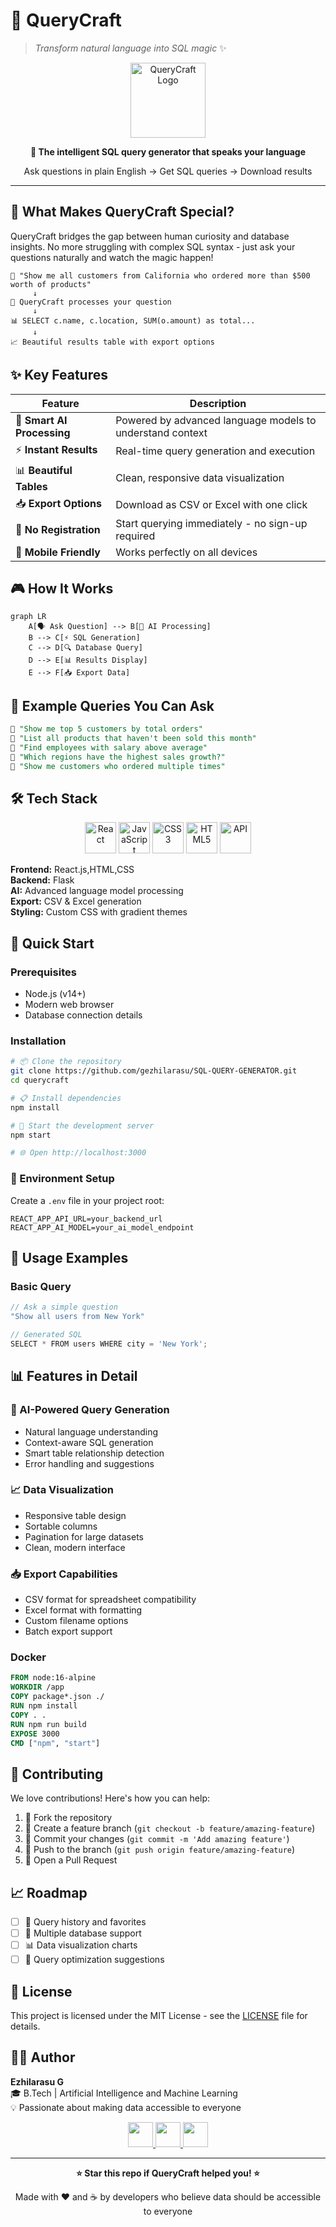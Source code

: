 # 🔮 QueryCraft
> *Transform natural language into SQL magic* ✨

<p align="center">
  <img src="https://img.icons8.com/color/128/database.png" width="120" alt="QueryCraft Logo"/>
</p>

<p align="center">
  <strong>🚀 The intelligent SQL query generator that speaks your language</strong>
</p>

<p align="center">
  Ask questions in plain English → Get SQL queries → Download results
</p>

---

## 🌟 What Makes QueryCraft Special?

QueryCraft bridges the gap between human curiosity and database insights. No more struggling with complex SQL syntax - just ask your questions naturally and watch the magic happen!

```
💬 "Show me all customers from California who ordered more than $500 worth of products"
     ↓
🔮 QueryCraft processes your question
     ↓
📊 SELECT c.name, c.location, SUM(o.amount) as total...
     ↓
📈 Beautiful results table with export options
```

## ✨ Key Features

| Feature | Description |
|---------|-------------|
| 🧠 **Smart AI Processing** | Powered by advanced language models to understand context |
| ⚡ **Instant Results** | Real-time query generation and execution |
| 📊 **Beautiful Tables** | Clean, responsive data visualization |
| 📥 **Export Options** | Download as CSV or Excel with one click |
| 🔐 **No Registration** | Start querying immediately - no sign-up required |
| 📱 **Mobile Friendly** | Works perfectly on all devices |

## 🎮 How It Works

```mermaid
graph LR
    A[🗣️ Ask Question] --> B[🧠 AI Processing]
    B --> C[⚡ SQL Generation]
    C --> D[🔍 Database Query]
    D --> E[📊 Results Display]
    E --> F[📥 Export Data]
```

## 💭 Example Queries You Can Ask

```sql
💬 "Show me top 5 customers by total orders"
💬 "List all products that haven't been sold this month"
💬 "Find employees with salary above average"
💬 "Which regions have the highest sales growth?"
💬 "Show me customers who ordered multiple times"
```

## 🛠️ Tech Stack

<p align="center">
  <img src="https://img.icons8.com/color/48/react-native.png" alt="React" width="50"/>
  <img src="https://img.icons8.com/color/48/javascript.png" alt="JavaScript" width="50"/>
  <img src="https://img.icons8.com/color/48/css3.png" alt="CSS3" width="50"/>
  <img src="https://img.icons8.com/color/48/html-5.png" alt="HTML5" width="50"/>
  <img src="https://img.icons8.com/color/48/api.png" alt="API" width="50"/>
</p>

**Frontend:** React.js,HTML,CSS  
**Backend:** Flask     
**AI:** Advanced language model processing  
**Export:** CSV & Excel generation  
**Styling:** Custom CSS with gradient themes  

## 🚀 Quick Start

### Prerequisites
- Node.js (v14+)
- Modern web browser
- Database connection details

### Installation

```bash
# 📦 Clone the repository
git clone https://github.com/gezhilarasu/SQL-QUERY-GENERATOR.git
cd querycraft

# 📋 Install dependencies
npm install

# 🎯 Start the development server
npm start

# 🌐 Open http://localhost:3000
```

### 🔧 Environment Setup

Create a `.env` file in your project root:

```env
REACT_APP_API_URL=your_backend_url
REACT_APP_AI_MODEL=your_ai_model_endpoint
```


## 🎯 Usage Examples

### Basic Query
```javascript
// Ask a simple question
"Show all users from New York"

// Generated SQL
SELECT * FROM users WHERE city = 'New York';
```

## 📊 Features in Detail

### 🔮 AI-Powered Query Generation
- Natural language understanding
- Context-aware SQL generation
- Smart table relationship detection
- Error handling and suggestions

### 📈 Data Visualization
- Responsive table design
- Sortable columns
- Pagination for large datasets
- Clean, modern interface

### 📥 Export Capabilities
- CSV format for spreadsheet compatibility
- Excel format with formatting
- Custom filename options
- Batch export support


### Docker
```dockerfile
FROM node:16-alpine
WORKDIR /app
COPY package*.json ./
RUN npm install
COPY . .
RUN npm run build
EXPOSE 3000
CMD ["npm", "start"]
```

## 🤝 Contributing

We love contributions! Here's how you can help:

1. 🍴 Fork the repository
2. 🌿 Create a feature branch (`git checkout -b feature/amazing-feature`)
3. 💎 Commit your changes (`git commit -m 'Add amazing feature'`)
4. 🚀 Push to the branch (`git push origin feature/amazing-feature`)
5. 🎯 Open a Pull Request

## 📈 Roadmap

- [ ] 🔄 Query history and favorites
- [ ] 🔗 Multiple database support
- [ ] 📊 Data visualization charts
- [ ] 🤖 Query optimization suggestions

## 📄 License

This project is licensed under the MIT License - see the [LICENSE](LICENSE) file for details.

## 👨‍💻 Author

**Ezhilarasu G**  
🎓 B.Tech | Artificial Intelligence and Machine Learning  
💡 Passionate about making data accessible to everyone  

<p align="center">
  <a href="https://github.com/gezhilarasu">
    <img src="https://img.icons8.com/color/48/github.png" width="40"/>
  </a>
  <a href="https://linkedin.com/in/gezhilarasu">
    <img src="https://img.icons8.com/color/48/linkedin.png" width="40"/>
  </a>
  <a href="mailto:your.gezhilarasu24@gail.com">
    <img src="https://img.icons8.com/color/48/gmail.png" width="40"/>
  </a>
</p>

---

<p align="center">
  <strong>⭐ Star this repo if QueryCraft helped you! ⭐</strong>
</p>

<p align="center">
  Made with ❤️ and ☕ by developers who believe data should be accessible to everyone
</p>